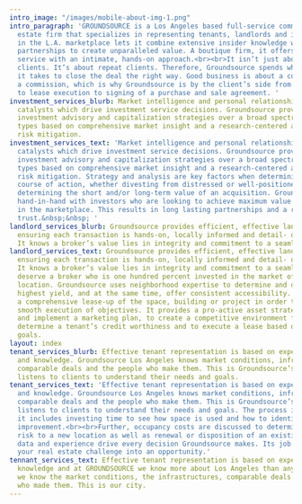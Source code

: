 ```yaml
---
intro_image: "/images/mobile-about-img-1.png"
intro_paragraph: 'GROUNDSOURCE is a Los Angeles based full-service commercial real
  estate firm that specializes in representing tenants, landlords and investors. Experience
  in the L.A. marketplace lets it combine extensive insider knowledge with trusted
  partnerships to create unparalleled value. A boutique firm, it offers clients prestigious
  service with an intimate, hands-on approach.<br><br>It isn’t just about satisfied
  clients. It’s about repeat clients. Therefore, Groundsource spends whatever time
  it takes to close the deal the right way. Good business is about a connection, not
  a commission, which is why Groundsource is by the client’s side from fact-finding
  to lease execution to signing of a purchase and sale agreement. '
investment_services_blurb: Market intelligence and personal relationships are the
  catalysts which drive investment service decisions. Groundsource provides in-depth
  investment advisory and capitalization strategies over a broad spectrum of property
  types based on comprehensive market insight and a research-centered approach to
  risk mitigation.
investment_services_text: 'Market intelligence and personal relationships are the
  catalysts which drive investment service decisions. Groundsource provides in-depth
  investment advisory and capitalization strategies over a broad spectrum of property
  types based on comprehensive market insight and a research-centered approach to
  risk mitigation. Strategy and analysis are key factors when determining the best
  course of action, whether divesting from distressed or well-positioned assets, or
  determining the short and/or long-term value of an acquisition. Groundsource works
  hand-in-hand with investors who are looking to achieve maximum value for their interests
  in the marketplace. This results in long lasting partnerships and a reputation of
  trust.&nbsp;&nbsp; '
landlord_services_blurb: Groundsource provides efficient, effective landlord representation,
  ensuring each transaction is hands-on, locally informed and detail- oriented.&nbsp;
  It knows a broker’s value lies in integrity and commitment to a seamless experience.<br>
landlord_services_text: Groundsource provides efficient, effective landlord representation,
  ensuring each transaction is hands-on, locally informed and detail- oriented.&nbsp;
  It knows a broker’s value lies in integrity and commitment to a seamless experience.<br><br>Clients
  deserve a broker who is one hundred percent invested in the market of their property’s
  location. Groundsource uses neighborhood expertise to determine and deliver the
  highest yield, and at the same time, offer consistent accessibility. It addresses
  a comprehensive lease-up of the space, building or project in order to effect a
  smooth execution of objectives. It provides a pro-active asset strategy to determine
  and implement a marketing plan, to create a competitive environment for space, to
  determine a tenant’s credit worthiness and to execute a lease based on predetermined
  goals.
layout: index
tenant_services_blurb: Effective tenant representation is based on experience, relationships
  and knowledge. Groundsource Los Angeles knows market conditions, infrastructures,
  comparable deals and the people who make them. This is Groundsource’s city -- it
  listens to clients to understand their needs and goals.
tenant_services_text: 'Effective tenant representation is based on experience, relationships
  and knowledge. Groundsource Los Angeles knows market conditions, infrastructures,
  comparable deals and the people who make them. This is Groundsource’s city – it
  listens to clients to understand their needs and goals. The process is multifold:
  it includes investing time to see how space is used and how to identify areas of
  improvement.<br><br>Further, occupancy costs are discussed to determine mitigating
  risk to a new location as well as renewal or disposition of an existing lease. Proven
  data and experience drive every decision Groundsource makes. Its job is turning
  your real estate challenge into an opportunity.'
tennant_services_text: Effective tenant representation is based on experience and
  knowledge and at GROUNDSOURCE we know more about Los Angeles than anyone else --
  we know the market conditions, the infrastructures, comparable deals and the people
  who made them. This is our city.
---
```



